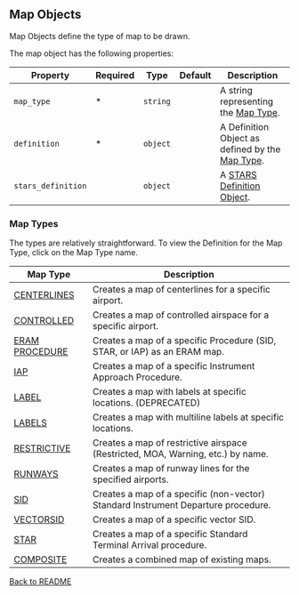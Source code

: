 ## Map Objects

Map Objects define the type of map to be drawn.

The map object has the following properties:

| Property           | Required | Type     | Default | Description                                                   |
| ------------------ | -------- | -------- | ------- | ------------------------------------------------------------- |
| `map_type`         | \*       | `string` |         | A string representing the [Map Type](#map-types).             |
| `definition`       | \*       | `object` |         | A Definition Object as defined by the [Map Type](#map-types). |
| `stars_definition` |          | `object` |         | A [STARS Definition Object](./STARS_DEFINITION_OBJECT.md).    |

### Map Types

The types are relatively straightforward. To view the Definition for the Map Type, click on the Map Type name.

| Map Type                              | Description                                                                       |
| ------------------------------------- | --------------------------------------------------------------------------------- |
| [CENTERLINES](./CENTERLINES.md)       | Creates a map of centerlines for a specific airport.                              |
| [CONTROLLED](./CONTROLLED.md)         | Creates a map of controlled airspace for a specific airport.                      |
| [ERAM PROCEDURE](./ERAM_PROCEDURE.md) | Creates a map of a specific Procedure (SID, STAR, or IAP) as an ERAM map.         |
| [IAP](./IAP.md)                       | Creates a map of a specific Instrument Approach Procedure.                        |
| [LABEL](./LABEL.md)                   | Creates a map with labels at specific locations. (DEPRECATED)                     |
| [LABELS](./LABELS.md)                 | Creates a map with multiline labels at specific locations.                        |
| [RESTRICTIVE](./RESTRICTIVE.md)       | Creates a map of restrictive airspace (Restricted, MOA, Warning, etc.) by name.   |
| [RUNWAYS](./RUNWAYS.md)               | Creates a map of runway lines for the specified airports.                         |
| [SID](./SIDSTAR.md#sid)               | Creates a map of a specific (non-vector) Standard Instrument Departure procedure. |
| [VECTORSID](./VECTORSID.md)           | Creates a map of a specific vector SID.                                           |
| [STAR](./SIDSTAR.md#star)             | Creates a map of a specific Standard Terminal Arrival procedure.                  |
| [COMPOSITE](./COMPOSITE.md)           | Creates a combined map of existing maps.                                          |

[Back to README](../README.md)
